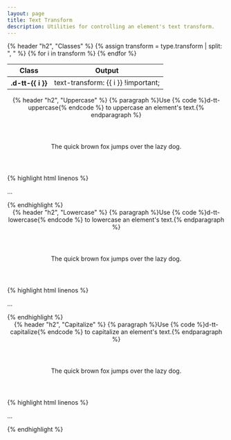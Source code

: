 ```yaml
---
layout: page
title: Text Transform
description: Utilities for controlling an element's text transform.
---
```

<section class="d-stack16">
    {% header "h2", "Classes" %}
    <table class="d-table">
        <thead>
            <tr>
                <th scope="col" class="d-w25p">Class</th>
                <th scope="col">Output</th>
            </tr>
        </thead>
        <tbody>
            {% assign transform = type.transform | split: ", " %}
            {% for i in transform %}
                <tr>
                    <th scope="row" class="d-ff-mono d-fc-purple d-fw-normal d-fs12">.d-tt-{{ i }}</th>
                    <td class="d-ff-mono d-fc-orange d-fs12">text-transform: {{ i }} !important;</td>
                </tr>
            {% endfor %}
        </tbody>
    </table>
</section>
<section class="d-stack16">
    <header class="d-stack2">
        {% header "h2", "Uppercase" %}
        {% paragraph %}Use {% code %}d-tt-uppercase{% endcode %} to uppercase an element's text.{% endparagraph %}
    </header>
    <aside class="d-bar8 d-of-hidden">
        <header class="d-fl-center d-p24 d-bgc-green-100 d-bgo50 d-w100p d-hmn102">
            <p class="d-fs24 d-fc-green-500 d-tt-uppercase">The quick brown fox jumps over the lazy dog.</p>
        </header>
        <footer class="d-p8 d-bgc-black-700 d-bbr8 d-fs12">
{% highlight html linenos %}
<p class="d-tt-uppercase">...</p>
{% endhighlight %}
        </footer>
    </aside>
</section>
<section class="d-stack16">
    <header class="d-stack2">
        {% header "h2", "Lowercase" %}
        {% paragraph %}Use {% code %}d-tt-lowercase{% endcode %} to lowercase an element's text.{% endparagraph %}
    </header>
    <aside class="d-bar8 d-of-hidden">
        <header class="d-fl-center d-p24 d-bgc-purple-100 d-bgo50 d-w100p d-hmn102">
            <p class="d-fs24 d-fc-purple-400 d-tt-lowercase">The quick brown fox jumps over the lazy dog.</p>
        </header>
        <footer class="d-p8 d-bgc-black-700 d-bbr8 d-fs12">
{% highlight html linenos %}
<p class="d-tt-lowercase">...</p>
{% endhighlight %}
        </footer>
    </aside>
</section>
<section class="d-stack16">
    <header class="d-stack2">
        {% header "h2", "Capitalize" %}
        {% paragraph %}Use {% code %}d-tt-capitalize{% endcode %} to capitalize an element's text.{% endparagraph %}
    </header>
    <aside class="d-bar8 d-of-hidden">
        <header class="d-fl-center d-p24 d-bgc-pink-100 d-bgo50 d-w100p d-hmn102">
            <p class="d-fs24 d-fc-pink d-tt-capitalize">The quick brown fox jumps over the lazy dog.</p>
        </header>
        <footer class="d-p8 d-bgc-black-700 d-bbr8 d-fs12">
{% highlight html linenos %}
<p class="d-tt-capitalize">...</p>
{% endhighlight %}
        </footer>
    </aside>
</section>

